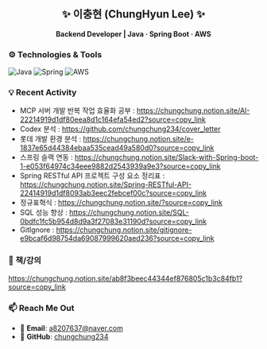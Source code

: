 <h2 align="center">✨ 이충현 (ChungHyun Lee) ✨</h2>
<p align="center">
  <strong>Backend Developer | Java · Spring Boot · AWS </strong>
</p>

### ⚙️ Technologies & Tools

![Java](https://img.shields.io/badge/-Java-E34A86?style=flat-square&logo=openjdk&logoColor=white)
![Spring](https://img.shields.io/badge/-Spring-6DB33F?style=flat-square&logo=spring&logoColor=white)
![AWS](https://img.shields.io/badge/-AWS-232F3E?style=flat-square&logo=amazonaws&logoColor=white)


### 💡 Recent Activity
- MCP 서버 개발 반복 작업 효율화 공부 : https://chungchung.notion.site/AI-22214919d1df80eea8d1c164efa54ed2?source=copy_link <br/>
- Codex 분석 : https://github.com/chungchung234/cover_letter <br/>
- 롯데 개발 환경 분석 : https://chungchung.notion.site/e-1837e65d44384ebaa535cead49a580d0?source=copy_link <br/>
- 스프링 슬랙 연동 : https://chungchung.notion.site/Slack-with-Spring-boot-1-e053f64974c34eee9882d2543939a9e3?source=copy_link <br/>
- Spring RESTful API 프로젝트 구성 요소 정리표 : https://chungchung.notion.site/Spring-RESTful-API-22414919d1df8093ab3eec2febcef00c?source=copy_link <br/>
- 정규표혁식 : https://chungchung.notion.site/?source=copy_link <br/>
- SQL 성능 향상 : https://chungchung.notion.site/SQL-0bdfc1fc5b954d8d9a3f27083e31190d?source=copy_link <br/>
- GitIgnore : https://chungchung.notion.site/gitignore-e9bcaf6d98754da69087999620aed236?source=copy_link <br/>

### 📗 책/강의
https://chungchung.notion.site/ab8f3beec44344ef876805c1b3c84fb1?source=copy_link


### 📫 Reach Me Out
- 📧 **Email**: a8207637@naver.com
- 🐙 **GitHub**: [chungchung234](https://github.com/chungchung234)
